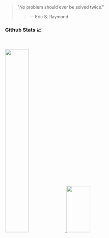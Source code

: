 > "No problem should ever be solved twice."
>
>> — Eric S. Raymond

<h3 align="left">Github Stats 📈</h3>
<br>
<p align="left">
  <a href="https://quira.sh?utm_source=widgets&utm_campaign=codelord-evans">
    <img width="39%" src="https://stats.quira.sh/codelord-evans/github?theme=dark" />
  </a>
  
  <img width="39%" height="150px" src="https://github-readme-streak-stats.herokuapp.com/?user=codelord-evans" />
</p>
